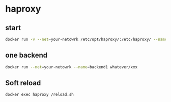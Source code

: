 # haproxy

## start
```bash
docker run -v --net=your-netowrk /etc/opt/haproxy/:/etc/haproxy/ --name=haproxy lock8/haproxy-in-docker:latest
```

## one backend

```bash
docker run --net=your-netowrk --name=backend1 whatever/xxx
```

## Soft reload

```bash
docker exec haproxy /reload.sh
```
